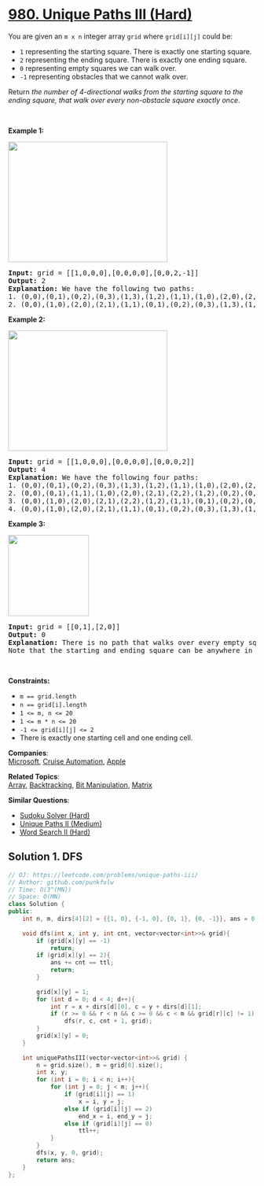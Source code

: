 # [980. Unique Paths III (Hard)](https://leetcode.com/problems/unique-paths-iii/)

<p>You are given an <code>m x n</code> integer array <code>grid</code> where <code>grid[i][j]</code> could be:</p>

<ul>
	<li><code>1</code> representing the starting square. There is exactly one starting square.</li>
	<li><code>2</code> representing the ending square. There is exactly one ending square.</li>
	<li><code>0</code> representing empty squares we can walk over.</li>
	<li><code>-1</code> representing obstacles that we cannot walk over.</li>
</ul>

<p>Return <em>the number of 4-directional walks from the starting square to the ending square, that walk over every non-obstacle square exactly once</em>.</p>

<p>&nbsp;</p>
<p><strong>Example 1:</strong></p>
<img alt="" src="https://assets.leetcode.com/uploads/2021/08/02/lc-unique1.jpg" style="width: 324px; height: 245px;">
<pre><strong>Input:</strong> grid = [[1,0,0,0],[0,0,0,0],[0,0,2,-1]]
<strong>Output:</strong> 2
<strong>Explanation:</strong> We have the following two paths: 
1. (0,0),(0,1),(0,2),(0,3),(1,3),(1,2),(1,1),(1,0),(2,0),(2,1),(2,2)
2. (0,0),(1,0),(2,0),(2,1),(1,1),(0,1),(0,2),(0,3),(1,3),(1,2),(2,2)
</pre>

<p><strong>Example 2:</strong></p>
<img alt="" src="https://assets.leetcode.com/uploads/2021/08/02/lc-unique2.jpg" style="width: 324px; height: 245px;">
<pre><strong>Input:</strong> grid = [[1,0,0,0],[0,0,0,0],[0,0,0,2]]
<strong>Output:</strong> 4
<strong>Explanation:</strong> We have the following four paths: 
1. (0,0),(0,1),(0,2),(0,3),(1,3),(1,2),(1,1),(1,0),(2,0),(2,1),(2,2),(2,3)
2. (0,0),(0,1),(1,1),(1,0),(2,0),(2,1),(2,2),(1,2),(0,2),(0,3),(1,3),(2,3)
3. (0,0),(1,0),(2,0),(2,1),(2,2),(1,2),(1,1),(0,1),(0,2),(0,3),(1,3),(2,3)
4. (0,0),(1,0),(2,0),(2,1),(1,1),(0,1),(0,2),(0,3),(1,3),(1,2),(2,2),(2,3)
</pre>

<p><strong>Example 3:</strong></p>
<img alt="" src="https://assets.leetcode.com/uploads/2021/08/02/lc-unique3-.jpg" style="width: 164px; height: 165px;">
<pre><strong>Input:</strong> grid = [[0,1],[2,0]]
<strong>Output:</strong> 0
<strong>Explanation:</strong> There is no path that walks over every empty square exactly once.
Note that the starting and ending square can be anywhere in the grid.
</pre>

<p>&nbsp;</p>
<p><strong>Constraints:</strong></p>

<ul>
	<li><code>m == grid.length</code></li>
	<li><code>n == grid[i].length</code></li>
	<li><code>1 &lt;= m, n &lt;= 20</code></li>
	<li><code>1 &lt;= m * n &lt;= 20</code></li>
	<li><code>-1 &lt;= grid[i][j] &lt;= 2</code></li>
	<li>There is exactly one starting cell and one ending cell.</li>
</ul>


**Companies**:  
[Microsoft](https://leetcode.com/company/microsoft), [Cruise Automation](https://leetcode.com/company/cruise-automation), [Apple](https://leetcode.com/company/apple)

**Related Topics**:  
[Array](https://leetcode.com/tag/array/), [Backtracking](https://leetcode.com/tag/backtracking/), [Bit Manipulation](https://leetcode.com/tag/bit-manipulation/), [Matrix](https://leetcode.com/tag/matrix/)

**Similar Questions**:
* [Sudoku Solver (Hard)](https://leetcode.com/problems/sudoku-solver/)
* [Unique Paths II (Medium)](https://leetcode.com/problems/unique-paths-ii/)
* [Word Search II (Hard)](https://leetcode.com/problems/word-search-ii/)

## Solution 1. DFS

```cpp
// OJ: https://leetcode.com/problems/unique-paths-iii/
// Author: github.com/punkfulw
// Time: O(3^(MN))
// Space: O(MN) 
class Solution {
public:
    int n, m, dirs[4][2] = {{1, 0}, {-1, 0}, {0, 1}, {0, -1}}, ans = 0, end_x, end_y, ttl = 1;
    
    void dfs(int x, int y, int cnt, vector<vector<int>>& grid){
        if (grid[x][y] == -1)
            return;
        if (grid[x][y] == 2){
            ans += cnt == ttl;
            return;
        }
        
        grid[x][y] = 1;
        for (int d = 0; d < 4; d++){
            int r = x + dirs[d][0], c = y + dirs[d][1];
            if (r >= 0 && r < n && c >= 0 && c < m && grid[r][c] != 1)
                dfs(r, c, cnt + 1, grid);
        }
        grid[x][y] = 0;
    }
    
    int uniquePathsIII(vector<vector<int>>& grid) {
        n = grid.size(), m = grid[0].size();
        int x, y;
        for (int i = 0; i < n; i++){
            for (int j = 0; j < m; j++){
                if (grid[i][j] == 1)
                    x = i, y = j;
                else if (grid[i][j] == 2)
                    end_x = i, end_y = j;
                else if (grid[i][j] == 0)
                    ttl++;
            }
        }
        dfs(x, y, 0, grid);
        return ans;
    }
};
```
